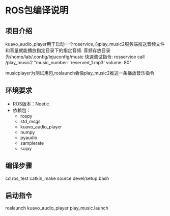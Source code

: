 # ROS包编译说明

## 项目介绍
kuavo_audio_player用于启动一个roservice,向play_music2服务端推送音频文件和音量就能播放指定目录下的指定音频.
音频存放目录为/home/lab/.config/lejuconfig/music
快速调试指令:
rosservice call /play_music2 "music_number: 'reserved_1.mp3' volume: 80"


musicplayer为测试用包,roslaunch会像play_music2推送一条播放音乐指令
## 环境要求
- ROS版本：Noetic
- 依赖包：                                 
  - rospy
  - std_msgs
  - kuavo_audio_player
  - numpy
  - pyaudio
  - samplerate
  - scipy

## 编译步骤
cd ros_test
catkin_make
source devel/setup.bash

## 启动指令
roslaunch kuavo_audio_player play_music.launch